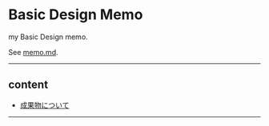 # Basic Design Memo

my Basic Design memo.

See [memo.md](./memo.md).

---

## content

- [成果物について](./deliverables.md)

---

